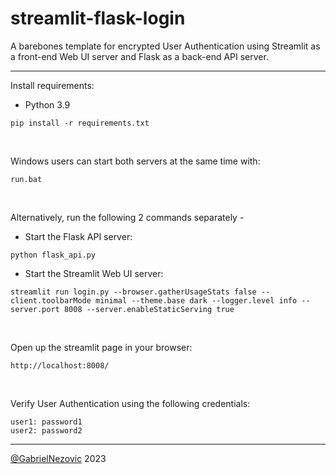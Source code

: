 # streamlit-flask-login
 A barebones template for encrypted User Authentication using Streamlit as a front-end Web UI server and Flask as a back-end API server.

 ___
 
 Install requirements:
 * Python 3.9
 ```
pip install -r requirements.txt
```

<br>

Windows users can start both servers at the same time with:
```
run.bat
```

<br>

Alternatively, run the following 2 commands separately -
* Start the Flask API server:
```
python flask_api.py
```
* Start the Streamlit Web UI server:
```
streamlit run login.py --browser.gatherUsageStats false --client.toolbarMode minimal --theme.base dark --logger.level info --server.port 8008 --server.enableStaticServing true
```

<br>

Open up the streamlit page in your browser:
```
http://localhost:8008/
```

<br>

Verify User Authentication using the following credentials:

```
user1: password1
user2: password2
```

___

[@GabrielNezovic](https://github.com/GabrielNezovic) 2023
